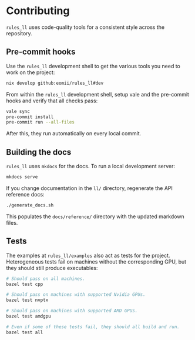 # Contributing

`rules_ll` uses code-quality tools for a consistent style across the repository.

## Pre-commit hooks

Use the `rules_ll` development shell to get the various tools you need to work
on the project:

```bash
nix develop github:eomii/rules_ll#dev
```

From within the `rules_ll` development shell, setup vale and the pre-commit
hooks and verify that all checks pass:

```bash title="(from within the rules_ll root directory)"
vale sync
pre-commit install
pre-commit run --all-files
```

After this, they run automatically on every local commit.

## Building the docs

`rules_ll` uses `mkdocs` for the docs. To run a local development server:

```bash title="(from within the rules_ll root directory)"
mkdocs serve
```

If you change documentation in the `ll/` directory, regenerate the API reference
docs:

```bash title="(from within the rules_ll root directory)"
./generate_docs.sh
```

This populates the `docs/reference/` directory with the updated markdown files.

## Tests

The examples at `rules_ll/examples` also act as tests for the project.
Heterogeneous tests fail on machines without the corresponding GPU, but they
should still produce executables:

```bash title="(from within the rules_ll/examples directory)"
# Should pass on all machines.
bazel test cpp

# Should pass on machines with supported Nvidia GPUs.
bazel test nvptx

# Should pass on machines with supported AMD GPUs.
bazel test amdgpu

# Even if some of these tests fail, they should all build and run.
bazel test all
```
